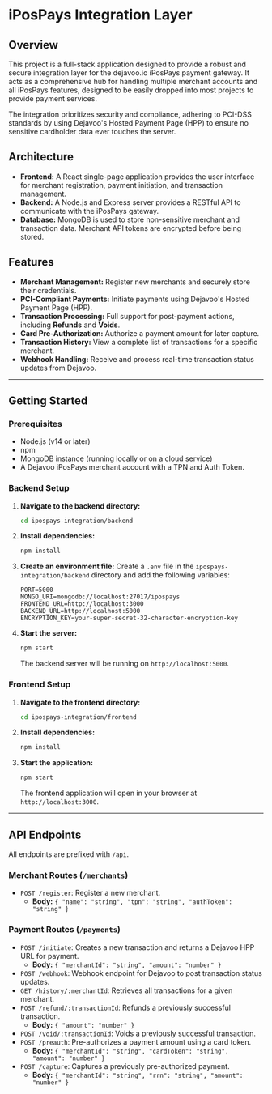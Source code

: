 # iPosPays Integration Layer

## Overview

This project is a full-stack application designed to provide a robust and secure integration layer for the dejavoo.io iPosPays payment gateway. It acts as a comprehensive hub for handling multiple merchant accounts and all iPosPays features, designed to be easily dropped into most projects to provide payment services.

The integration prioritizes security and compliance, adhering to PCI-DSS standards by using Dejavoo's Hosted Payment Page (HPP) to ensure no sensitive cardholder data ever touches the server.

## Architecture

-   **Frontend:** A React single-page application provides the user interface for merchant registration, payment initiation, and transaction management.
-   **Backend:** A Node.js and Express server provides a RESTful API to communicate with the iPosPays gateway.
-   **Database:** MongoDB is used to store non-sensitive merchant and transaction data. Merchant API tokens are encrypted before being stored.

## Features

-   **Merchant Management:** Register new merchants and securely store their credentials.
-   **PCI-Compliant Payments:** Initiate payments using Dejavoo's Hosted Payment Page (HPP).
-   **Transaction Processing:** Full support for post-payment actions, including **Refunds** and **Voids**.
-   **Card Pre-Authorization:** Authorize a payment amount for later capture.
-   **Transaction History:** View a complete list of transactions for a specific merchant.
-   **Webhook Handling:** Receive and process real-time transaction status updates from Dejavoo.

---

## Getting Started

### Prerequisites

-   Node.js (v14 or later)
-   npm
-   MongoDB instance (running locally or on a cloud service)
-   A Dejavoo iPosPays merchant account with a TPN and Auth Token.

### Backend Setup

1.  **Navigate to the backend directory:**
    ```bash
    cd ipospays-integration/backend
    ```

2.  **Install dependencies:**
    ```bash
    npm install
    ```

3.  **Create an environment file:**
    Create a `.env` file in the `ipospays-integration/backend` directory and add the following variables:

    ```env
    PORT=5000
    MONGO_URI=mongodb://localhost:27017/ipospays
    FRONTEND_URL=http://localhost:3000
    BACKEND_URL=http://localhost:5000
    ENCRYPTION_KEY=your-super-secret-32-character-encryption-key
    ```

4.  **Start the server:**
    ```bash
    npm start
    ```
    The backend server will be running on `http://localhost:5000`.

### Frontend Setup

1.  **Navigate to the frontend directory:**
    ```bash
    cd ipospays-integration/frontend
    ```

2.  **Install dependencies:**
    ```bash
    npm install
    ```

3.  **Start the application:**
    ```bash
    npm start
    ```
    The frontend application will open in your browser at `http://localhost:3000`.

---

## API Endpoints

All endpoints are prefixed with `/api`.

### Merchant Routes (`/merchants`)

-   `POST /register`: Register a new merchant.
    -   **Body:** `{ "name": "string", "tpn": "string", "authToken": "string" }`

### Payment Routes (`/payments`)

-   `POST /initiate`: Creates a new transaction and returns a Dejavoo HPP URL for payment.
    -   **Body:** `{ "merchantId": "string", "amount": "number" }`
-   `POST /webhook`: Webhook endpoint for Dejavoo to post transaction status updates.
-   `GET /history/:merchantId`: Retrieves all transactions for a given merchant.
-   `POST /refund/:transactionId`: Refunds a previously successful transaction.
    -   **Body:** `{ "amount": "number" }`
-   `POST /void/:transactionId`: Voids a previously successful transaction.
-   `POST /preauth`: Pre-authorizes a payment amount using a card token.
    -   **Body:** `{ "merchantId": "string", "cardToken": "string", "amount": "number" }`
-   `POST /capture`: Captures a previously pre-authorized payment.
    -   **Body:** `{ "merchantId": "string", "rrn": "string", "amount": "number" }`
